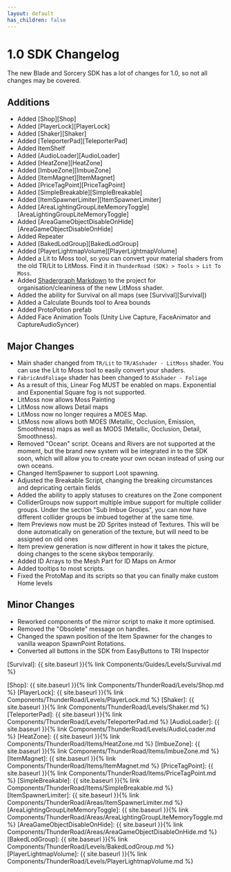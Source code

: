 ```yaml
---
layout: default
has_children: false
---
```


# 1.0 SDK Changelog

The new Blade and Sorcery SDK has a lot of changes for 1.0, so not all changes may be covered.

## Additions

- Added [Shop][Shop]
- Added [PlayerLock][PlayerLock]
- Added [Shaker][Shaker]
- Added [TeleporterPad][TeleporterPad]
- Added ItemShelf
- Added [AudioLoader][AudioLoader]
- Added [HeatZone][HeatZone]
- Added [ImbueZone][ImbueZone]
- Added [ItemMagnet][ItemMagnet]
- Added [PriceTagPoint][PriceTagPoint]
- Added [SimpleBreakable][SimpleBreakable]
- Added [ItemSpawnerLimiter][ItemSpawnerLimiter]
- Added [AreaLightingGroupLiteMemoryToggle][AreaLightingGroupLiteMemoryToggle]
- Added [AreaGameObjectDisableOnHide][AreaGameObjectDisableOnHide]
- Added Repeater
- Added [BakedLodGroup][BakedLodGroup]
- Added [PlayerLightmapVolume][PlayerLightmapVolume]
- Added a Lit to Moss tool, so you can convert your material shaders from the old TR/Lit to LitMoss. Find it in `ThunderRoad (SDK) > Tools > Lit To Moss`.
- Added [Shadergraph Markdown](https://openupm.com/packages/com.needle.shadergraph-markdown/#modal-manualinstallation) to the project for organisation/cleaniness of the new LitMoss shader.
- Added the ability for Survival on all maps (see [Survival][Survival])
- Added a Calculate Bounds tool to Area bounds
- Added ProtoPotion prefab
- Added Face Animation Tools (Unity Live Capture, FaceAnimator and CaptureAudioSyncer)


## Major Changes
- Main shader changed from `TR/Lit` to `TR/ASshader - LitMoss` shader. You can use the Lit to Moss tool to easily convert your shaders.
- `FabricAndFoliage` shader has been changed to `ASshader - Foliage`
- As a result of this, Linear Fog MUST be enabled on maps. Exponential and Exponential Square fog is not supported.
- LitMoss now allows Moss Painting
- LitMoss now allows Detail maps
- LitMoss now no longer requires a MOES Map. 
- LitMoss now allows both MOES (Metallic, Occlusion, Emission, Smoothness) maps as well as MODS (Metallic, Occlusion, Detail, Smoothness). 
- Removed "Ocean" script. Oceans and Rivers are not supported at the moment, but the brand new system will be integrated in to the SDK soon, which will allow you to create your own ocean instead of using our own oceans.
- Changed ItemSpawner to support Loot spawning.
- Adjusted the Breakable Script, changing the breaking circumstances and depricating certain fields
- Added the ability to apply statuses to creatures on the Zone component
- ColliderGroups now support multiple imbue support for multiple collider groups. Under the section "Sub Imbue Groups", you can now have different collider groups be imbued together at the same time.
- Item Previews now must be 2D Sprites instead of Textures. This will be done automatically on generation of the texture, but will need to be assigned on old ones
- Item preview generation is now different in how it takes the picture, doing changes to the scene skybox temporarily. 
- Added ID Arrays to the Mesh Part for ID Maps on Armor
- Added tooltips to most scripts.
- Fixed the ProtoMap and its scripts so that you can finally make custom Home levels

## Minor Changes

- Reworked components of the mirror script to make it more optimised.
- Removed the "Obsolete" message on handles.
- Changed the spawn position of the Item Spawner for the changes to vanilla weapon SpawnPoint Rotations.
- Converted all buttons in the SDK from EasyButtons to TRI Inspector


[Survival]: {{ site.baseurl }}{% link Components/Guides/Levels/Survival.md %}

[Shop]: {{ site.baseurl }}{% link Components/ThunderRoad/Levels/Shop.md %}
[PlayerLock]: {{ site.baseurl }}{% link Components/ThunderRoad/Levels/PlayerLock.md %}
[Shaker]: {{ site.baseurl }}{% link Components/ThunderRoad/Levels/Shaker.md %}
[TeleporterPad]: {{ site.baseurl }}{% link Components/ThunderRoad/Levels/TeleporterPad.md %}
[AudioLoader]: {{ site.baseurl }}{% link Components/ThunderRoad/Levels/AudioLoader.md %}
[HeatZone]: {{ site.baseurl }}{% link Components/ThunderRoad/Items/HeatZone.md %}
[ImbueZone]: {{ site.baseurl }}{% link Components/ThunderRoad/Items/ImbueZone.md %}
[ItemMagnet]: {{ site.baseurl }}{% link Components/ThunderRoad/Items/ItemMagnet.md %}
[PriceTagPoint]: {{ site.baseurl }}{% link Components/ThunderRoad/Items/PriceTagPoint.md %}
[SimpleBreakable]: {{ site.baseurl }}{% link Components/ThunderRoad/Items/SimpleBreakable.md %}
[ItemSpawnerLimiter]: {{ site.baseurl }}{% link Components/ThunderRoad/Areas/ItemSpawnerLimiter.md %}
[AreaLightingGroupLiteMemoryToggle]: {{ site.baseurl }}{% link Components/ThunderRoad/Areas/AreaLightingGroupLiteMemoryToggle.md %}
[AreaGameObjectDisableOnHide]: {{ site.baseurl }}{% link Components/ThunderRoad/Areas/AreaGameObjectDisableOnHide.md %}
[BakedLodGroup]: {{ site.baseurl }}{% link Components/ThunderRoad/Levels/BakedLodGroup.md %}
[PlayerLightmapVolume]: {{ site.baseurl }}{% link Components/ThunderRoad/Levels/PlayerLightmapVolume.md %}
